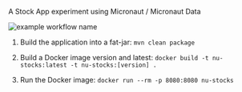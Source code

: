 A Stock App experiment using Micronaut / Micronaut Data

![example workflow name](https://github.com/renansouza-dev/nu-stocks/workflows/Actions/badge.svg)

1. Build the application into a fat-jar:
`mvn clean package`

1. Build a Docker image version and latest:
`docker build -t nu-stocks:latest -t nu-stocks:[version] .`

1. Run the Docker image:
`docker run --rm -p 8080:8080 nu-stocks`